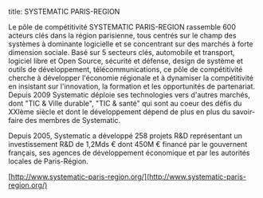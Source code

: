 title: SYSTEMATIC PARIS-REGION

Le pôle de compétitivité SYSTEMATIC PARIS-REGION rassemble 600 acteurs clés dans la région parisienne, tous centrés sur le champ des systèmes à dominante logicielle et se concentrant sur des marchés à forte dimension sociale. Basé sur 5 secteurs clés, automobile et transport, logiciel libre et Open Source, sécurité et défense, design de système et outils de développement, télécommunications, ce pôle de compétitivité cherche à développer l'économie régionale et à dynamiser la compétitivité en insistant sur l'innovation, la formation et les opportunités de partenariat. Depuis 2009 Systematic déploie ses technologies vers d'autres marchés, dont "TIC & Ville durable", "TIC & santé" qui sont au coeur des défis du XXIème siècle et dont le développement dépend de plus en plus du savoir-faire des membres de Systematic.

Depuis 2005, Systematic a développé 258 projets R&D représentant un investissement R&D de 1,2Mds € dont 450M € financé par le gouvernent français, ses agences de développement économique et par les autorités locales de Paris-Région.

[http://www.systematic-paris-region.org/](http://www.systematic-paris-region.org/)
